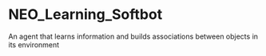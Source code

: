 # NEO_Learning_Softbot
An agent that learns information and builds associations between objects in its environment
